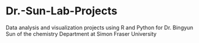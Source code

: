 # Dr.-Sun-Lab-Projects
Data analysis and visualization projects using R and Python for Dr. Bingyun Sun of the chemistry Department at Simon Fraser University

